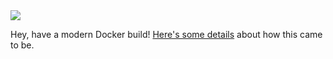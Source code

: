 <img src='https://secure.orangefort.com/images/orange_fort.png' />

Hey, have a modern Docker build! [Here's some details](http://ryanmckern.com/2014/09/yak-coiffure-towards-a-better-centos-7-docker-rpm/) about how this came to be.
